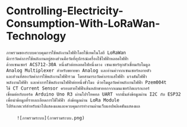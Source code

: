 # Controlling-Electricity-Consumption-With-LoRaWan-Technology

    ภาพรวมของระบบควบคุมการใช้พลังงานไฟฟ้าโดยใช้เทคโนโลยี LoRaWan  
    มีการวัดค่าการใช้พลังงานอยู่สองส่วนคือวัดที่อุปกรณ์เครื่องใช้ไฟฟ้าหลอดไฟฟ้า 
    ด้วยเซนเซอร์ ACS712-30A หนึ่งตัวต่อหลอดไฟหนึ่งดวง เซนเซอร์ทุกตัวเชื่อมกับโมดูล
    Analog Multiplexer สำหรับขยายขา Analog และอ่านค่าจากเซนเซอร์หลายตัว 
    และส่วนที่สองวัดค่าการใช้พลังงานไฟฟ้ารวม โดยสามารถวัดค่ากระแสไฟฟ้า แรงดันไฟฟ้า
    พลังงานไฟฟ้า และค่าการใช้พลังงานไฟฟ้าต่อหนึ่งชั่วโมง ด้วยโมดูลวัดค่าพลังงานไฟฟ้า Pzem004t
    ใช้ CT Current Sensor ครอบสายไฟฟ้าเส้นหลักขาออกจากเมนเซอร์กิตเบรกเกอร์ 
    เชื่อมต่อกับบอร์ด Arduino Uno R3 ผ่านโปรโทคอล UART จากนั้นส่งข้อมูลผ่าน I2C กับ ESP32
    เพื่อนำข้อมูลที่รายละเอียดการใช้ไฟฟ้า ส่งข้อมูลผ่าน LoRa Module 
    ไปยังเกตเวย์สำหรับนำไปแสดงผลและควบคุมการทำงานผ่านเว็บแอปพลิเคชันแสดงผล
    
        ![ภาพรวมระบบ](ภาพรวมระบบ.png)
